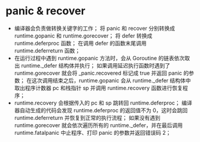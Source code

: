 # panic & recover

- 编译器会负责做转换关键字的工作；
  将 panic 和 recover 分别转换成 runtime.gopanic 和 runtime.gorecover；
  将 defer 转换成 runtime.deferproc 函数；
  在调用 defer 的函数末尾调用 runtime.deferreturn 函数；
- 在运行过程中遇到 runtime.gopanic 方法时，会从 Goroutine 的链表依次取出 runtime._defer 结构体并执行；
  如果调用延迟执行函数时遇到了 runtime.gorecover 就会将 _panic.recovered 标记成 true 并返回 panic 的参数；
  在这次调用结束之后，runtime.gopanic 会从 runtime._defer 结构体中取出程序计数器 pc 和栈指针 sp 并调用 runtime.recovery 函数进行恢复程序；
- runtime.recovery 会根据传入的 pc 和 sp 跳转回 runtime.deferproc；
  编译器自动生成的代码会发现 runtime.deferproc 的返回值不为 0，这时会跳回 runtime.deferreturn 并恢复到正常的执行流程；
  如果没有遇到 runtime.gorecover 就会依次遍历所有的 runtime._defer，并在最后调用 runtime.fatalpanic 中止程序、打印 panic 的参数并返回错误码 2；
